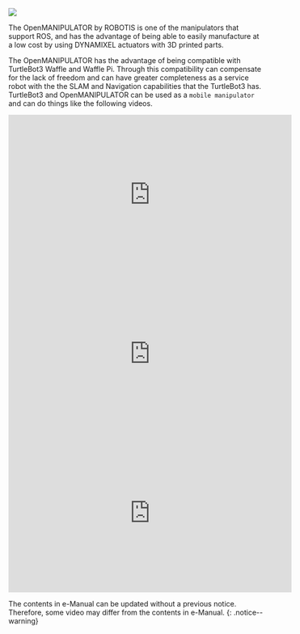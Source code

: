 
![](/assets/images/platform/turtlebot3/manipulation/tb3_with_opm_logo.png)

The OpenMANIPULATOR by ROBOTIS is one of the manipulators that support ROS, and has the advantage of being able to easily manufacture at a low cost by using DYNAMIXEL actuators with 3D printed parts.

The OpenMANIPULATOR has the advantage of being compatible with TurtleBot3 Waffle and Waffle Pi. Through this compatibility can compensate for the lack of freedom and can have greater completeness as a service robot with the the SLAM and Navigation capabilities that the TurtleBot3 has. TurtleBot3 and OpenMANIPULATOR can be used as a `mobile manipulator` and can do things like the following videos.

<iframe width="560" height="315" src="https://www.youtube.com/embed/Qhvk5cnX2hM" frameborder="0" allowfullscreen></iframe>

<iframe width="560" height="315" src="https://www.youtube.com/embed/P82pZsqpBg0" frameborder="0" allowfullscreen></iframe>

<iframe width="560" height="315" src="https://www.youtube.com/embed/DLOq8yNcCoE" frameborder="0" allowfullscreen></iframe>

The contents in e-Manual can be updated without a previous notice. Therefore, some video may differ from the contents in e-Manual.
{: .notice--warning}
